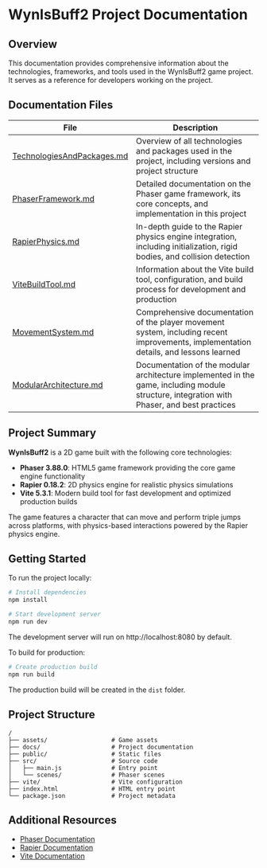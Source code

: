 # WynIsBuff2 Project Documentation

## Overview

This documentation provides comprehensive information about the technologies, frameworks, and tools used in the WynIsBuff2 game project. It serves as a reference for developers working on the project.

## Documentation Files

| File | Description |
|------|-------------|
| [TechnologiesAndPackages.md](./TechnologiesAndPackages.md) | Overview of all technologies and packages used in the project, including versions and project structure |
| [PhaserFramework.md](./PhaserFramework.md) | Detailed documentation on the Phaser game framework, its core concepts, and implementation in this project |
| [RapierPhysics.md](./RapierPhysics.md) | In-depth guide to the Rapier physics engine integration, including initialization, rigid bodies, and collision detection |
| [ViteBuildTool.md](./ViteBuildTool.md) | Information about the Vite build tool, configuration, and build process for development and production |
| [MovementSystem.md](./MovementSystem.md) | Comprehensive documentation of the player movement system, including recent improvements, implementation details, and lessons learned |
| [ModularArchitecture.md](./ModularArchitecture.md) | Documentation of the modular architecture implemented in the game, including module structure, integration with Phaser, and best practices |

## Project Summary

**WynIsBuff2** is a 2D game built with the following core technologies:

- **Phaser 3.88.0**: HTML5 game framework providing the core game engine functionality
- **Rapier 0.18.2**: 2D physics engine for realistic physics simulations
- **Vite 5.3.1**: Modern build tool for fast development and optimized production builds

The game features a character that can move and perform triple jumps across platforms, with physics-based interactions powered by the Rapier physics engine.

## Getting Started

To run the project locally:

```bash
# Install dependencies
npm install

# Start development server
npm run dev
```

The development server will run on http://localhost:8080 by default.

To build for production:

```bash
# Create production build
npm run build
```

The production build will be created in the `dist` folder.

## Project Structure

```
/
├── assets/                  # Game assets
├── docs/                    # Project documentation
├── public/                  # Static files
├── src/                     # Source code
│   ├── main.js              # Entry point
│   └── scenes/              # Phaser scenes
├── vite/                    # Vite configuration
├── index.html               # HTML entry point
└── package.json             # Project metadata
```

## Additional Resources

- [Phaser Documentation](https://newdocs.phaser.io/docs/3.88.0)
- [Rapier Documentation](https://rapier.rs/docs/)
- [Vite Documentation](https://vitejs.dev/)
